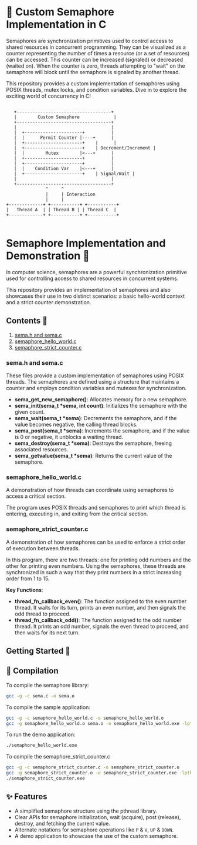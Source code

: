 
# 🚦 Custom Semaphore Implementation in C

Semaphores are synchronization primitives used to control access to shared resources in concurrent programming. They can be visualized as a counter representing the number of times a resource (or a set of resources) can be accessed. This counter can be increased (signaled) or decreased (waited on). When the counter is zero, threads attempting to "wait" on the semaphore will block until the semaphore is signaled by another thread.

This repository provides a custom implementation of semaphores using POSIX threads, mutex locks, and condition variables. Dive in to explore the exciting world of concurrency in C!

```

   +------------------------------------+
   |        Custom Semaphore             |
   +------------------------------------+
   |                                    |
   |  +----------------------+          |
   |  |      Permit Counter |----+      |
   |  +----------------------+    |      |
   |  +----------------------+    | Decrement/Increment |
   |  |        Mutex        |<---+      |
   |  +----------------------+          |
   |  +----------------------+          |
   |  |    Condition Var    |<---+      |
   |  +----------------------+    | Signal/Wait |
   |                                    |
   +------------------------------------+
               ^     ^
               |     | Interaction
               |     |
+-------------+ +-----------+ +-----------+
|   Thread A  | | Thread B | | Thread C  |
+-------------+ +-----------+ +-----------+


```

# Semaphore Implementation and Demonstration 🚦

 In computer science, semaphores are a powerful synchronization primitive used for controlling access to shared resources in concurrent systems.

This repository provides an implementation of semaphores and also showcases their use in two distinct scenarios: a basic hello-world context and a strict counter demonstration.

## Contents 📖
1. [sema.h and sema.c](#sema)
2. [semaphore_hello_world.c](#hello-world)
3. [semaphore_strict_counter.c](#strict-counter)

<a name="sema"></a>

### sema.h and sema.c
These files provide a custom implementation of semaphores using POSIX threads. The semaphores are defined using a structure that maintains a counter and employs condition variables and mutexes for synchronization.

- **sema_get_new_semaphore()**: Allocates memory for a new semaphore.
- **sema_init(sema_t *sema, int count)**: Initializes the semaphore with the given count.
- **sema_wait(sema_t *sema)**: Decrements the semaphore, and if the value becomes negative, the calling thread blocks.
- **sema_post(sema_t *sema)**: Increments the semaphore, and if the value is 0 or negative, it unblocks a waiting thread.
- **sema_destroy(sema_t *sema)**: Destroys the semaphore, freeing associated resources.
- **sema_getvalue(sema_t *sema)**: Returns the current value of the semaphore.

<a name="hello-world"></a>

### semaphore_hello_world.c
A demonstration of how threads can coordinate using semaphores to access a critical section.

The program uses POSIX threads and semaphores to print which thread is entering, executing in, and exiting from the critical section.

<a name="strict-counter"></a>

### semaphore_strict_counter.c
A demonstration of how semaphores can be used to enforce a strict order of execution between threads. 

In this program, there are two threads: one for printing odd numbers and the other for printing even numbers. Using the semaphores, these threads are synchronized in such a way that they print numbers in a strict increasing order from 1 to 15.

**Key Functions**:
- **thread_fn_callback_even()**: The function assigned to the even number thread. It waits for its turn, prints an even number, and then signals the odd thread to proceed.
- **thread_fn_callback_odd()**: The function assigned to the odd number thread. It prints an odd number, signals the even thread to proceed, and then waits for its next turn.

## Getting Started 🚀

## 🔧 Compilation

To compile the semaphore library:

```bash
gcc -g -c sema.c -o sema.o
```

To compile the sample application:

```bash
gcc -g -c semaphore_hello_world.c -o semaphore_hello_world.o
gcc -g semaphore_hello_world.o sema.o -o semaphore_hello_world.exe -lpthread
```

To run the demo application:

```bash
./semaphore_hello_world.exe
```

To compile the semaphore_strict_counter.c

```bash
gcc -g -c semaphore_strict_counter.c -o semaphore_strict_counter.o
gcc -g semaphore_strict_counter.o -o semaphore_strict_counter.exe -lpthread
./semaphore_strict_counter.exe
```

## ✨ Features

- A simplified semaphore structure using the pthread library.
- Clear APIs for semaphore initialization, wait (acquire), post (release), destroy, and fetching the current value.
- Alternate notations for semaphore operations like `P` & `V`, `UP` & `DOWN`.
- A demo application to showcase the use of the custom semaphore.



